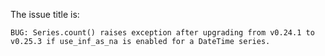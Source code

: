 The issue title is:

```text
BUG: Series.count() raises exception after upgrading from v0.24.1 to v0.25.3 if use_inf_as_na is enabled for a DateTime series.
```
